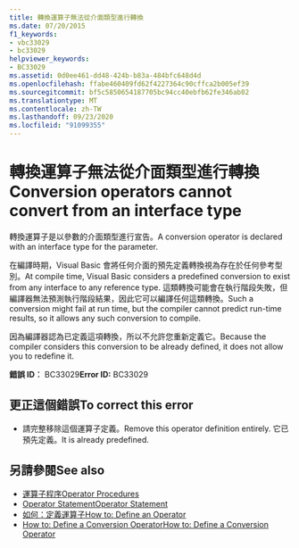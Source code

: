 ```yaml
---
title: 轉換運算子無法從介面類型進行轉換
ms.date: 07/20/2015
f1_keywords:
- vbc33029
- bc33029
helpviewer_keywords:
- BC33029
ms.assetid: 0d0ee461-dd48-424b-b83a-484bfc648d4d
ms.openlocfilehash: ffabe460409fd62f4227364c90cffca2b005ef39
ms.sourcegitcommit: bf5c5850654187705bc94cc40ebfb62fe346ab02
ms.translationtype: MT
ms.contentlocale: zh-TW
ms.lasthandoff: 09/23/2020
ms.locfileid: "91099355"
---
```

# <a name="conversion-operators-cannot-convert-from-an-interface-type"></a><span data-ttu-id="105dc-102">轉換運算子無法從介面類型進行轉換</span><span class="sxs-lookup"><span data-stu-id="105dc-102">Conversion operators cannot convert from an interface type</span></span>

<span data-ttu-id="105dc-103">轉換運算子是以參數的介面類型進行宣告。</span><span class="sxs-lookup"><span data-stu-id="105dc-103">A conversion operator is declared with an interface type for the parameter.</span></span>  
  
 <span data-ttu-id="105dc-104">在編譯時期，Visual Basic 會將任何介面的預先定義轉換視為存在於任何參考型別。</span><span class="sxs-lookup"><span data-stu-id="105dc-104">At compile time, Visual Basic considers a predefined conversion to exist from any interface to any reference type.</span></span> <span data-ttu-id="105dc-105">這類轉換可能會在執行階段失敗，但編譯器無法預測執行階段結果，因此它可以編譯任何這類轉換。</span><span class="sxs-lookup"><span data-stu-id="105dc-105">Such a conversion might fail at run time, but the compiler cannot predict run-time results, so it allows any such conversion to compile.</span></span>  
  
 <span data-ttu-id="105dc-106">因為編譯器認為已定義這項轉換，所以不允許您重新定義它。</span><span class="sxs-lookup"><span data-stu-id="105dc-106">Because the compiler considers this conversion to be already defined, it does not allow you to redefine it.</span></span>  
  
 <span data-ttu-id="105dc-107">**錯誤 ID︰** BC33029</span><span class="sxs-lookup"><span data-stu-id="105dc-107">**Error ID:** BC33029</span></span>  
  
## <a name="to-correct-this-error"></a><span data-ttu-id="105dc-108">更正這個錯誤</span><span class="sxs-lookup"><span data-stu-id="105dc-108">To correct this error</span></span>  
  
- <span data-ttu-id="105dc-109">請完整移除這個運算子定義。</span><span class="sxs-lookup"><span data-stu-id="105dc-109">Remove this operator definition entirely.</span></span> <span data-ttu-id="105dc-110">它已預先定義。</span><span class="sxs-lookup"><span data-stu-id="105dc-110">It is already predefined.</span></span>  
  
## <a name="see-also"></a><span data-ttu-id="105dc-111">另請參閱</span><span class="sxs-lookup"><span data-stu-id="105dc-111">See also</span></span>

- [<span data-ttu-id="105dc-112">運算子程序</span><span class="sxs-lookup"><span data-stu-id="105dc-112">Operator Procedures</span></span>](../programming-guide/language-features/procedures/operator-procedures.md)
- [<span data-ttu-id="105dc-113">Operator Statement</span><span class="sxs-lookup"><span data-stu-id="105dc-113">Operator Statement</span></span>](../language-reference/statements/operator-statement.md)
- [<span data-ttu-id="105dc-114">如何：定義運算子</span><span class="sxs-lookup"><span data-stu-id="105dc-114">How to: Define an Operator</span></span>](../programming-guide/language-features/procedures/how-to-define-an-operator.md)
- [<span data-ttu-id="105dc-115">How to: Define a Conversion Operator</span><span class="sxs-lookup"><span data-stu-id="105dc-115">How to: Define a Conversion Operator</span></span>](../programming-guide/language-features/procedures/how-to-define-a-conversion-operator.md)

